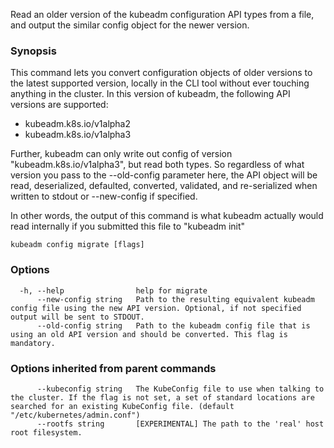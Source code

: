 
Read an older version of the kubeadm configuration API types from a file, and output the similar config object for the newer version.

### Synopsis


This command lets you convert configuration objects of older versions to the latest supported version,
locally in the CLI tool without ever touching anything in the cluster.
In this version of kubeadm, the following API versions are supported:
- kubeadm.k8s.io/v1alpha2
- kubeadm.k8s.io/v1alpha3

Further, kubeadm can only write out config of version "kubeadm.k8s.io/v1alpha3", but read both types.
So regardless of what version you pass to the --old-config parameter here, the API object will be
read, deserialized, defaulted, converted, validated, and re-serialized when written to stdout or
--new-config if specified.

In other words, the output of this command is what kubeadm actually would read internally if you
submitted this file to "kubeadm init"


```
kubeadm config migrate [flags]
```

### Options

```
  -h, --help                help for migrate
      --new-config string   Path to the resulting equivalent kubeadm config file using the new API version. Optional, if not specified output will be sent to STDOUT.
      --old-config string   Path to the kubeadm config file that is using an old API version and should be converted. This flag is mandatory.
```

### Options inherited from parent commands

```
      --kubeconfig string   The KubeConfig file to use when talking to the cluster. If the flag is not set, a set of standard locations are searched for an existing KubeConfig file. (default "/etc/kubernetes/admin.conf")
      --rootfs string       [EXPERIMENTAL] The path to the 'real' host root filesystem.
```

